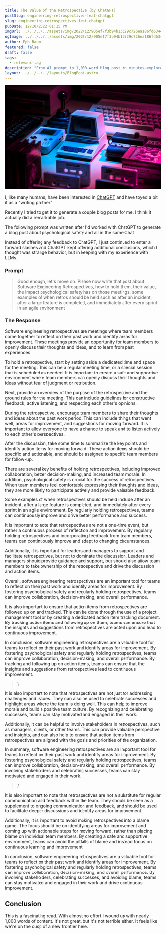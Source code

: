 ```yaml
---
title: The Value of the Retrospective (by ChatGPT)
postSlug: engineering-retrospectives-feat-chatgpt
slug: engineering-retrospectives-feat-chatgpt
pubDate: 12/10/2022 01:15 PM
imgUrl: ../../../../assets/img/2022/12/905ef7f3b94b13529c726ea186fd6344490ef98c.jpeg
ogImage: ../../../../assets/img/2022/12/905ef7f3b94b13529c726ea186fd6344490ef98c.jpeg
author: Eph Baum
featured: false
draft: false
tags:
  - relevant-tag
description: "From AI prompt to 1,000-word blog post in minutes—explore the early days of ChatGPT as a writing partner. A fascinating experiment in AI-assisted content creation, complete with the full conversation and honest assessment of whether we're on the cusp of a new frontier."
layout: ../../../../layouts/BlogPost.astro
---
```


![Featured Image](../../../../assets/img/2022/12/905ef7f3b94b13529c726ea186fd6344490ef98c.jpeg)

I, like many humans, have been interested in [ChatGPT](https://chat.openai.com) and have toyed a bit it as a "writing partner"

Recently I tried to get it to generate a couple blog posts for me. I think it actually did a remarkable job.

The following prompt was written after I'd worked with ChatGPT to generate a blog post about psychological safety and all in the same Chat

Instead of offering any feedback to ChatGPT, I just continued to enter a forward slashes and ChatGPT kept offering additional conclusions, which I thought was strange behavior, but in keeping with my experience with LLMs.

### Prompt

> Good enough, let's move on. Please now write that post about Software Engineering Retrospectives, how to hold them, their value, the impact psychological safety has on those meetings, some examples of when retros should be held such as after an incident, after a large feature is completed, and immediately after every sprint in an agile environment

### The Response

Software engineering retrospectives are meetings where team members come together to reflect on their past work and identify areas for improvement. These meetings provide an opportunity for team members to openly discuss their thoughts and ideas, and to learn from past experiences.

To hold a retrospective, start by setting aside a dedicated time and space for the meeting. This can be a regular meeting time, or a special session that is scheduled as needed. It is important to create a safe and supportive environment where team members can openly discuss their thoughts and ideas without fear of judgment or retribution.

Next, provide an overview of the purpose of the retrospective and the ground rules for the meeting. This can include guidelines for constructive feedback, active listening, and respecting each other's opinions.

During the retrospective, encourage team members to share their thoughts and ideas about the past work period. This can include things that went well, areas for improvement, and suggestions for moving forward. It is important to allow everyone to have a chance to speak and to listen actively to each other's perspectives.

After the discussion, take some time to summarize the key points and identify action items for moving forward. These action items should be specific and actionable, and should be assigned to specific team members for follow-up.

There are several key benefits of holding retrospectives, including improved collaboration, better decision-making, and increased team morale. In addition, psychological safety is crucial for the success of retrospectives. When team members feel comfortable expressing their thoughts and ideas, they are more likely to participate actively and provide valuable feedback.

Some examples of when retrospectives should be held include after an incident, after a large feature is completed, and immediately after every sprint in an agile environment. By regularly holding retrospectives, teams can continuously improve and drive better performance and success.

It is important to note that retrospectives are not a one-time event, but rather a continuous process of reflection and improvement. By regularly holding retrospectives and incorporating feedback from team members, teams can continuously improve and adapt to changing circumstances.

Additionally, it is important for leaders and managers to support and facilitate retrospectives, but not to dominate the discussion. Leaders and managers should provide guidance and support, but should also allow team members to take ownership of the retrospective and drive the discussion and action items.

Overall, software engineering retrospectives are an important tool for teams to reflect on their past work and identify areas for improvement. By fostering psychological safety and regularly holding retrospectives, teams can improve collaboration, decision-making, and overall performance.

It is also important to ensure that action items from retrospectives are followed up on and tracked. This can be done through the use of a project management tool or by creating a dedicated action item tracking document. By tracking action items and following up on them, teams can ensure that the insights and suggestions from retrospectives are acted upon and lead to continuous improvement.

In conclusion, software engineering retrospectives are a valuable tool for teams to reflect on their past work and identify areas for improvement. By fostering psychological safety and regularly holding retrospectives, teams can improve collaboration, decision-making, and overall performance. By tracking and following up on action items, teams can ensure that the insights and suggestions from retrospectives lead to continuous improvement.

> \\

It is also important to note that retrospectives are not just for addressing challenges and issues. They can also be used to celebrate successes and highlight areas where the team is doing well. This can help to improve morale and build a positive team culture. By recognizing and celebrating successes, teams can stay motivated and engaged in their work.

Additionally, it can be helpful to involve stakeholders in retrospectives, such as managers, clients, or other teams. This can provide valuable perspective and insights, and can also help to ensure that action items from retrospectives are aligned with the goals and priorities of the organization.

In summary, software engineering retrospectives are an important tool for teams to reflect on their past work and identify areas for improvement. By fostering psychological safety and regularly holding retrospectives, teams can improve collaboration, decision-making, and overall performance. By involving stakeholders and celebrating successes, teams can stay motivated and engaged in their work.

> /

It is also important to note that retrospectives are not a substitute for regular communication and feedback within the team. They should be seen as a supplement to ongoing communication and feedback, and should be used to facilitate deeper discussions and identify areas for improvement.

Additionally, it is important to avoid making retrospectives into a blame game. The focus should be on identifying areas for improvement and coming up with actionable steps for moving forward, rather than placing blame on individual team members. By creating a safe and supportive environment, teams can avoid the pitfalls of blame and instead focus on continuous learning and improvement.

In conclusion, software engineering retrospectives are a valuable tool for teams to reflect on their past work and identify areas for improvement. By fostering psychological safety and regularly holding retrospectives, teams can improve collaboration, decision-making, and overall performance. By involving stakeholders, celebrating successes, and avoiding blame, teams can stay motivated and engaged in their work and drive continuous improvement.

Conclusion
----------

This is a fascinating read. With almost no effort I wound up with nearly 1,000 words of content. It's not great, but it's not terrible either. It feels like we're on the cusp of a new frontier here.
